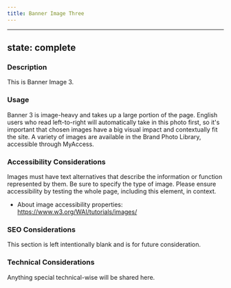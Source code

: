 ```yaml
---
title: Banner Image Three
---
```


---
state: complete
---

### Description
This is Banner Image 3.

### Usage
Banner 3 is image-heavy and takes up a large portion of the page. English users who read left-to-right will automatically take in this photo first, so it's important that chosen images have a big visual impact and contextually fit the site. A variety of images are available in the Brand Photo Library, accessible through MyAccess.

### Accessibility Considerations
Images must have text alternatives that describe the information or function represented by them. Be sure to specify the type of image. Please ensure accessibility by testing the whole page, including this element, in context.

* About image accessibility properties: https://www.w3.org/WAI/tutorials/images/

### SEO Considerations
This section is left intentionally blank and is for future consideration.

### Technical Considerations
Anything special technical-wise will be shared here.
